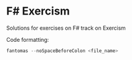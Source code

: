 # F# Exercism

Solutions for exercises on F# track on Exercism

Code formatting:

```powershell
fantomas --noSpaceBeforeColon <file_name>
```

